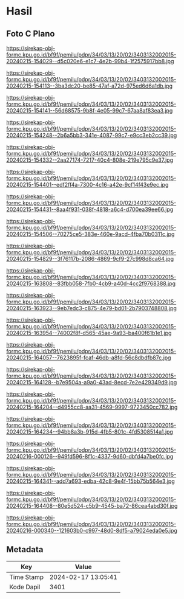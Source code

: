 # Hasil

## Foto C Plano

https://sirekap-obj-formc.kpu.go.id/bf9f/pemilu/pdpr/34/03/13/20/02/3403132002015-20240215-154029--d5c020e6-e1c7-4e2b-99b4-1f2575917bb8.jpg

https://sirekap-obj-formc.kpu.go.id/bf9f/pemilu/pdpr/34/03/13/20/02/3403132002015-20240215-154113--3ba3dc20-be85-47af-a72d-975ed6d6a1db.jpg

https://sirekap-obj-formc.kpu.go.id/bf9f/pemilu/pdpr/34/03/13/20/02/3403132002015-20240215-154141--56d68575-9b8f-4e05-99c7-67aa8af83ea3.jpg

https://sirekap-obj-formc.kpu.go.id/bf9f/pemilu/pdpr/34/03/13/20/02/3403132002015-20240215-154248--2b6a5bb3-341e-4087-99c7-e9cc3eb2cc39.jpg

https://sirekap-obj-formc.kpu.go.id/bf9f/pemilu/pdpr/34/03/13/20/02/3403132002015-20240215-154332--2aa27174-7217-40c4-808e-219e795c9e37.jpg

https://sirekap-obj-formc.kpu.go.id/bf9f/pemilu/pdpr/34/03/13/20/02/3403132002015-20240215-154401--edf2ff4a-7300-4c16-a42e-9cf14f43e9ec.jpg

https://sirekap-obj-formc.kpu.go.id/bf9f/pemilu/pdpr/34/03/13/20/02/3403132002015-20240215-154431--8aa4f931-038f-4818-a6c4-d700ea39ee66.jpg

https://sirekap-obj-formc.kpu.go.id/bf9f/pemilu/pdpr/34/03/13/20/02/3403132002015-20240215-154506--70275ce5-383e-460e-9acd-4fba70b0311c.jpg

https://sirekap-obj-formc.kpu.go.id/bf9f/pemilu/pdpr/34/03/13/20/02/3403132002015-20240215-154829--3f76117b-2086-4869-9cf9-27c998d8ca64.jpg

https://sirekap-obj-formc.kpu.go.id/bf9f/pemilu/pdpr/34/03/13/20/02/3403132002015-20240215-163808--83fbb058-7fb0-4cb9-a40d-4cc2f9768388.jpg

https://sirekap-obj-formc.kpu.go.id/bf9f/pemilu/pdpr/34/03/13/20/02/3403132002015-20240215-163923--9eb7edc3-c875-4e79-bd01-2b7903748808.jpg

https://sirekap-obj-formc.kpu.go.id/bf9f/pemilu/pdpr/34/03/13/20/02/3403132002015-20240215-163954--74002f8f-d565-45ae-9a93-ba400f61b1e1.jpg

https://sirekap-obj-formc.kpu.go.id/bf9f/pemilu/pdpr/34/03/13/20/02/3403132002015-20240215-164057--7623895f-fcaf-46db-a8fd-56c8dbdfb87c.jpg

https://sirekap-obj-formc.kpu.go.id/bf9f/pemilu/pdpr/34/03/13/20/02/3403132002015-20240215-164128--b7e9504a-a9a0-43ad-8ecd-7e2e429349d9.jpg

https://sirekap-obj-formc.kpu.go.id/bf9f/pemilu/pdpr/34/03/13/20/02/3403132002015-20240215-164204--d4955cc8-aa31-4569-9997-9723450cc782.jpg

https://sirekap-obj-formc.kpu.go.id/bf9f/pemilu/pdpr/34/03/13/20/02/3403132002015-20240215-164234--94bb8a3b-915d-4fb5-801c-4fd5308514a1.jpg

https://sirekap-obj-formc.kpu.go.id/bf9f/pemilu/pdpr/34/03/13/20/02/3403132002015-20240216-000126--949fd596-8f1c-4337-9d60-dbfd4a7be0fc.jpg

https://sirekap-obj-formc.kpu.go.id/bf9f/pemilu/pdpr/34/03/13/20/02/3403132002015-20240215-164341--add7a693-edba-42c8-9e4f-15bb75b564e3.jpg

https://sirekap-obj-formc.kpu.go.id/bf9f/pemilu/pdpr/34/03/13/20/02/3403132002015-20240215-164408--80e5d524-c5b9-4545-ba72-86cea4abd30f.jpg

https://sirekap-obj-formc.kpu.go.id/bf9f/pemilu/pdpr/34/03/13/20/02/3403132002015-20240216-000340--121603b0-c997-48d0-8df5-a79024eda0e5.jpg


## Metadata

| Key        | Value               |
| ---------- | ------------------- |
| Time Stamp | 2024-02-17 13:05:41 |
| Kode Dapil | 3401                |



